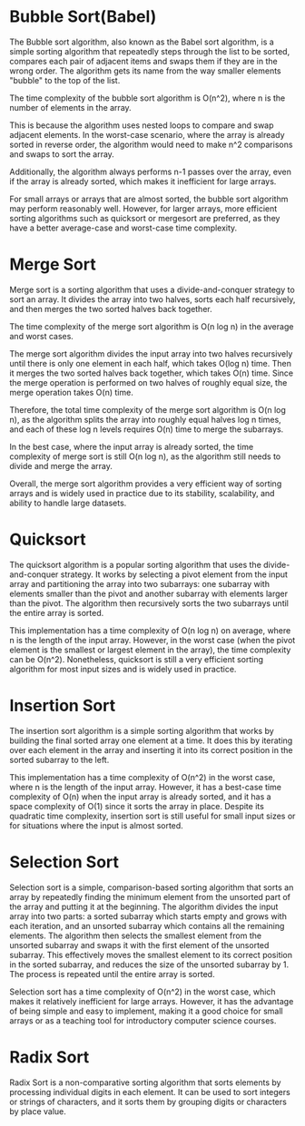 # Bubble Sort(Babel)
The Bubble sort algorithm, also known as the Babel sort algorithm, is a simple sorting algorithm that repeatedly steps through the list to be sorted, compares each pair of adjacent items and swaps them if they are in the wrong order. The algorithm gets its name from the way smaller elements "bubble" to the top of the list.

The time complexity of the bubble sort algorithm is O(n^2), where n is the number of elements in the array.

This is because the algorithm uses nested loops to compare and swap adjacent elements. In the worst-case scenario, where the array is already sorted in reverse order, the algorithm would need to make n^2 comparisons and swaps to sort the array.

Additionally, the algorithm always performs n-1 passes over the array, even if the array is already sorted, which makes it inefficient for large arrays.

For small arrays or arrays that are almost sorted, the bubble sort algorithm may perform reasonably well. However, for larger arrays, more efficient sorting algorithms such as quicksort or mergesort are preferred, as they have a better average-case and worst-case time complexity.

# Merge Sort
Merge sort is a sorting algorithm that uses a divide-and-conquer strategy to sort an array. It divides the array into two halves, sorts each half recursively, and then merges the two sorted halves back together.

The time complexity of the merge sort algorithm is O(n log n) in the average and worst cases.

The merge sort algorithm divides the input array into two halves recursively until there is only one element in each half, which takes O(log n) time. Then it merges the two sorted halves back together, which takes O(n) time. Since the merge operation is performed on two halves of roughly equal size, the merge operation takes O(n) time.

Therefore, the total time complexity of the merge sort algorithm is O(n log n), as the algorithm splits the array into roughly equal halves log n times, and each of these log n levels requires O(n) time to merge the subarrays.

In the best case, where the input array is already sorted, the time complexity of merge sort is still O(n log n), as the algorithm still needs to divide and merge the array.

Overall, the merge sort algorithm provides a very efficient way of sorting arrays and is widely used in practice due to its stability, scalability, and ability to handle large datasets.

# Quicksort
The quicksort algorithm is a popular sorting algorithm that uses the divide-and-conquer strategy. It works by selecting a pivot element from the input array and partitioning the array into two subarrays: one subarray with elements smaller than the pivot and another subarray with elements larger than the pivot. The algorithm then recursively sorts the two subarrays until the entire array is sorted.

This implementation has a time complexity of O(n log n) on average, where n is the length of the input array. However, in the worst case (when the pivot element is the smallest or largest element in the array), the time complexity can be O(n^2). Nonetheless, quicksort is still a very efficient sorting algorithm for most input sizes and is widely used in practice.

# Insertion Sort
The insertion sort algorithm is a simple sorting algorithm that works by building the final sorted array one element at a time. It does this by iterating over each element in the array and inserting it into its correct position in the sorted subarray to the left.

This implementation has a time complexity of O(n^2) in the worst case, where n is the length of the input array. However, it has a best-case time complexity of O(n) when the input array is already sorted, and it has a space complexity of O(1) since it sorts the array in place. Despite its quadratic time complexity, insertion sort is still useful for small input sizes or for situations where the input is almost sorted.

# Selection Sort
Selection sort is a simple, comparison-based sorting algorithm that sorts an array by repeatedly finding the minimum element from the unsorted part of the array and putting it at the beginning. The algorithm divides the input array into two parts: a sorted subarray which starts empty and grows with each iteration, and an unsorted subarray which contains all the remaining elements. The algorithm then selects the smallest element from the unsorted subarray and swaps it with the first element of the unsorted subarray. This effectively moves the smallest element to its correct position in the sorted subarray, and reduces the size of the unsorted subarray by 1. The process is repeated until the entire array is sorted.

Selection sort has a time complexity of O(n^2) in the worst case, which makes it relatively inefficient for large arrays. However, it has the advantage of being simple and easy to implement, making it a good choice for small arrays or as a teaching tool for introductory computer science courses.

# Radix Sort
Radix Sort is a non-comparative sorting algorithm that sorts elements by processing individual digits in each element. It can be used to sort integers or strings of characters, and it sorts them by grouping digits or characters by place value.